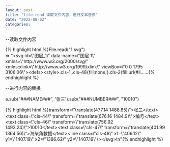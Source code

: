 ```yaml
---
layout: post
title: "file.read 读取文件内容，进行文本替换"
date: "2022-08-02"
categories: 
---
```

<p>--读取文件内容</p>
{% highlight html %}File.read(&quot;1.svg&quot;)<br />
=&gt; &quot;&lt;svg id=\&quot;图层_1\&quot; data-name=\&quot;图层 1\&quot; xmlns=\&quot;http://www.w3.org/2000/svg\&quot; xmlns:xlink=\&quot;http://www.w3.org/1999/xlink\&quot; viewBox=\&quot;0 0 1795 3106.06\&quot;&gt;&lt;defs&gt;&lt;style&gt;.cls-1,.cls-48{fill:none;}.cls-2{fill:url(#li......{% endhighlight %}
<p>--进行内容的替换</p>
<p>a.sub(&quot;###NAME###&quot;, &#39;张三&#39;).sub(&quot;###NUMBER###&quot;, &quot;10010&quot;)</p>
{% highlight html %}transform=\&quot;translate(477.14 1488.85)\&quot;&gt;张三&lt;/text&gt;&lt;text class=\&quot;cls-44\&quot; transform=\&quot;translate(676.16 1484.9)\&quot;&gt;编号&lt;/text&gt;&lt;text class=\&quot;cls-46\&quot; transform=\&quot;translate(756.92 1493.24)\&quot;&gt;10010&lt;/text&gt;&lt;text class=\&quot;cls-47\&quot; transform=\&quot;translate(401.99 1364.56)\&quot;&gt;海柴角救援&lt;/text&gt;&lt;line class=\&quot;cls-48\&quot; x1=\&quot;406.12\&quot; y1=\&quot;1407.19\&quot; x2=\&quot;1386.62\&quot; y2=\&quot;1407.19\&quot;/&gt;&lt;/svg&gt;\n&quot;{% endhighlight %}
<p>&nbsp;</p>
